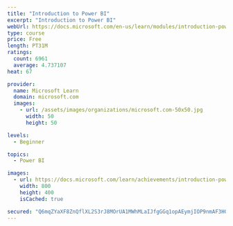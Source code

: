 ```yaml
---
title: "Introduction to Power BI"
excerpt: "Introduction to Power BI"
webUrl: https://docs.microsoft.com/en-us/learn/modules/introduction-power-bi/
type: course
price: Free
length: PT31M
ratings:
  count: 6961
  average: 4.737107
heat: 67

provider:
  name: Microsoft Learn
  domain: microsoft.com
  images:
    - url: /assets/images/organizations/microsoft.com-50x50.jpg
      width: 50
      height: 50

levels:
  - Beginner

topics:
  - Power BI

images:
  - url: https://docs.microsoft.com/learn/achievements/introduction-power-bi-social.png
    width: 800
    height: 400
    isCached: true

secured: "Q6mqZYaXF8ZnQflXL2S3rJ8MOrUA1MWhMLaIJfgGGq1opAEymjIOP9nmAF3H0ocjXJ5gAzaq1391951Lw/8YA4khXgqfb/Et2tpf9O6j/f0mzSnCjmyjieW+9mTpehNgmIYKqWAeGHVsE087Y5zqYw5FCbH9QyFBXTPLUcTscwid2AQbOmclfEnNyg6uuhoVVslfrMO5ATISiGInt89qhzwWh/OhE3zPZcVL8Fr/i9PCpiVkiGtDo0/tkNdQUAE0GhHjfWmDk8mHwyFhTJDYfTf6Np9/cg//3WhnayDdaiccqJVWsrp1vwMAIFNCFk4R2VzIeqvWWg9MIowPctjQov/hgiHX8dQvPBV094nIRDPWxf5ijuyYTac4zWStUGevY/x2v61U/VNwh1al6rIr6agP7k0llnvVAd3am3yjKf0=;SoAEs2pCAGtmV48xssy2hQ=="
---
```


